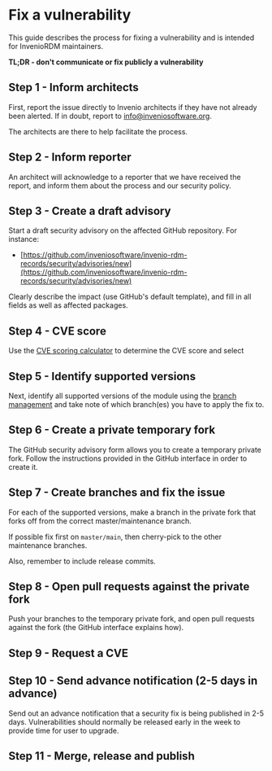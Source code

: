 # Fix a vulnerability

This guide describes the process for fixing a vulnerability and is intended
for InvenioRDM maintainers.

**TL;DR - don't communicate or fix publicly a vulnerability**

## Step 1 - Inform architects

First, report the issue directly to Invenio architects if they have not already
been alerted. If in doubt, report to
[info@inveniosoftware.org](mailto:info@inveniosoftware.org).

The architects are there to help facilitate the process.

## Step 2 - Inform reporter

An architect will acknowledge to a reporter that we have received the report,
and inform them about the process and our security policy.

## Step 3 - Create a draft advisory

Start a draft security advisory on the affected GitHub repository. For instance:

- [https://github.com/inveniosoftware/invenio-rdm-records/security/advisories/new](https://github.com/inveniosoftware/invenio-rdm-records/security/advisories/new)

Clearly describe the impact (use GitHub's default template), and fill in
all fields as well as affected packages.

## Step 4 - CVE score

Use the
[CVE scoring calculator](https://nvd.nist.gov/vuln-metrics/cvss/v3-calculator)
to determine the CVE score and select

## Step 5 - Identify supported versions

Next, identify all supported versions of the module using the
[branch management](../../maintenance/operations/branch-management.md) and take note of which branch(es)
you have to apply the fix to.

## Step 6 - Create a private temporary fork

The GitHub security advisory form allows you to create a temporary private
fork. Follow the instructions provided in the GitHub interface in order to
create it.

## Step 7 - Create branches and fix the issue

For each of the supported versions, make a branch in the private fork that
forks off from the correct master/maintenance branch.

If possible fix first on ``master/main``, then cherry-pick to the other
maintenance branches.

Also, remember to include release commits.

## Step 8 - Open pull requests against the private fork

Push your branches to the temporary private fork, and open pull requests
against the fork (the GitHub interface explains how).

## Step 9 - Request a CVE

## Step 10 - Send advance notification (2-5 days in advance)

Send out an advance notification that a security fix is being published in 2-5
days. Vulnerabilities should normally be released early in the week to provide
time for user to upgrade.

## Step 11 - Merge, release and publish
